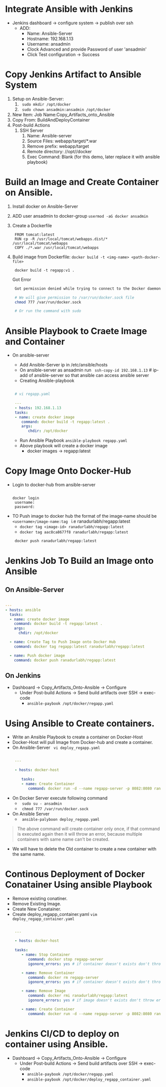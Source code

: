# Integrate Ansible with Jenkins

- Jenkins dashboard -> configure system -> publish over ssh
  - ADD: 
    - Name: Ansible-Server
    - Hostname: 192.168.1.13
    - Username: ansadmin
    - Clock Advanced and provide Password of user 'ansadmin'
    - Click Test configuration -> Success

# Copy Jenkins Artifact to Ansible System

1. Setup on Ansible-Server:
   1. ` sudo mkdir /opt/docker`
   2. ` sudo chown ansadmin:ansadmin /opt/docker`
2. New Item: Job Name:Copy_Artifacts_onto_Ansible
3. Copy From: BuildAndDeployContainer
4.  Post-build Actions 
    1.  SSH Server
        1.  Name: Ansible-server
        2.  Source Files: webapp/target/*.war
        3.  Remove prefix: webapp/target
        4.  Remote directory: //opt//docker
        5.  Exec Command: Blank (for this demo, later replace it with ansible playbook)

# Build an Image and Create Container on Ansible.

1. Install docker on Ansible-Server
2. ADD user ansadmin to docker-group ` usermod -aG docker ansadmin `
3. Create a Dockerfile
   ```console
    FROM tomcat:latest
    RUN cp -R /usr/local/tomcat/webapps.dist/* /usr/local/tomcat/webapps
    COPY ./*.war /usr/local/tomcat/webapps
   ```
4. Build image from Dockerfile: ` docker build -t <img-name> <path-docker-file> `
   ```console
    docker build -t regapp:v1 .
   ```

    Got Error
   ```bash
    Got permission denied while trying to connect to the Docker daemon socket at unix:///var/run/docker.sock: Post "http://%2Fvar%2Frun%2Fdocker.sock/v1.24/build?buildargs=%7B%7D&cachefrom=%5B%5D&cgroupparent=&cpuperiod=0&cpuquota=0&cpusetcpus=&cpusetmems=&cpushares=0&dockerfile=Dockerfile&labels=%7B%7D&memory=0&memswap=0&networkmode=default&rm=1&shmsize=0&t=regapp%3Av1&target=&ulimits=null&version=1": dial unix /var/run/docker.sock: connect: permission denied

    # We will give permission to /var/run/docker.sock file
    chmod 777 /var/run/docker.sock

    # Or run the command with sudo 
   ```

# Ansible Playbook to Craete Image and Container

- On ansible-server
  - Add Ansible-Server ip in /etc/ansible/hosts
  - On ansible-server as ansadmin run ` ssh-copy-id 192.168.1.13` # ip-add of ansible-server so that ansible can access ansible server 
  - Creating Ansible-playbook
  ```yaml

   # vi regapp.yaml
   
   ---
   - hosts: 192.168.1.13
   tasks:
   - name: create docker image
      command: docker build -t regapp:latest .
      args:
         chdir: /opt/docker

   ```

  - Run Ansible Playbook `ansible-playbook regapp.yaml` 
  - Above playbook will create a docker image
    - docker images -> regapp:latest

# Copy Image Onto Docker-Hub

- Login to docker-hub from ansible-server
  ```console

  docker login
   username:
   password:
  ```
- TO Push image to docker hub the format of the image-name should be `<username>/image-name:tag ` i.e ranadurlabh/regapp:latest
  - ` docker tag <image-id> ranadurlabh/regapp:latest `
  - ` docker tag aac8ca8677f8 ranadurlabh/regapp:latest `
  ```bash
   docker push ranadurlabh/regapp:latest
  ```

# Jenkins Job To Build an Image onto Ansible


## On Ansible-Server

```yaml

---
- hosts: ansible
  tasks:
  - name: create docker image
    command: docker build -t regapp:latest .
    args:
      chdir: /opt/docker

  - name: Create Tag to Push Image onto Docker Hub
    command: docker tag regapp:latest ranadurlabh/regapp:latest

  - name: Push docker image
    command: docker push ranadurlabh/regapp:latest

```

## On Jenkins

- Dashboard -> Copy_Artifacts_Onto-Ansible -> Configure
  - Under Post-build Actions -> Send build artifacts over SSH -> exec-code
    - ` ansible-paybook /opt/docker/regapp.yaml `

# Using Ansible to Create containers.

- Write an Ansible Playbook to create a container on Docker-Host
- Docker-Host will pull Image from Docker-hub and create a container.
- On Ansible-Server ` vi deploy_regapp.yaml`
  ```yaml

   ---

   - hosts: docker-host
      
      tasks:
      - name: Create Container
         command: docker run -d --name regapp-server -p 8082:8080 ranadurlabh/regapp:latest

  ```
- On Docker Server execute following command
  - ` sudo su - ansadmin`
  - ` chmod 777 /var/run/docker.sock`
- On Ansible Server
  - ` ansible-palyboon deploy_regapp.yaml`

> The above command will create container only once, if that command is executed again then it will throw an error, because multiple containers with same name can't be created.

- We will have to delete the Old container to create a new container with the same name.


# Continous Deployment of Docker Conatainer Using ansible Playbook

- Remove existing conatiner.
- Remove Existing Image.
- Create New Conatainer.
- Create deploy_regapp_container.yaml ` vim deploy_regapp_container.yaml `
  ```yaml

   ---

   - hosts: docker-host
   
   tasks:
      - name: Stop Container
         command: docker stop regapp-server
         igonore_errors: yes # if container doesn't exists don't throw error

      - name: Remove Container
         command: docker rm regapp-server
         igonore_errors: yes # if container doesn't exists don't throw error

      - name: Remove Image
         command: docker rmi ranadurlabh/regapp:latest
         igonore_errors: yes # if image doesn't exists don't throw error

      - name: Create Container
         command: docker run -d --name regapp-server -p 8082:8080 ranadurlabh/regapp:latest


  ```

# Jenkins CI/CD to deploy on container using Ansible.

- Dashboard -> Copy_Artifacts_Onto-Ansible -> Configure
  - Under Post-build Actions -> Send build artifacts over SSH -> exec-code
    - ` ansible-paybook /opt/docker/regapp.yaml `
    - ` ansible-paybook /opt/docker/deploy_regapp_container.yaml `